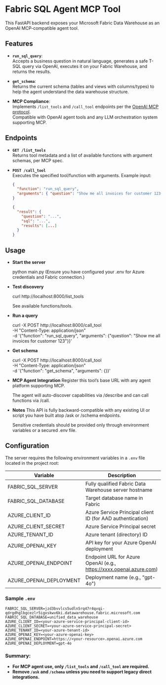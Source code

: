 # Fabric SQL Agent MCP Tool

This FastAPI backend exposes your Microsoft Fabric Data Warehouse as an OpenAI MCP-compatible agent tool.

## Features

- **`run_sql_query`**:  
  Accepts a business question in natural language, generates a safe T-SQL query via OpenAI, executes it on your Fabric Warehouse, and returns the results.

- **`get_schema`**:  
  Returns the current schema (tables and views with columns/types) to help the agent understand the data warehouse structure.

- **MCP Compliance**:  
  Implements `/list_tools` and `/call_tool` endpoints per the [OpenAI MCP protocol](https://openai.github.io/openai-agents-python/mcp/).  
  Compatible with OpenAI agent tools and any LLM orchestration system supporting MCP.

## Endpoints

- **`GET /list_tools`**  
  Returns tool metadata and a list of available functions with argument schemas, per MCP spec.

- **`POST /call_tool`**  
  Executes the specified tool/function with arguments. Example input:
  ```json
  {
    "function": "run_sql_query",
    "arguments": { "question": "Show me all invoices for customer 123" }
  }
  ```

  ```json
  {
    "result": {
      "question": "...",
      "sql": "...",
      "results": [...]
    }
  }
  ```

## Usage

- **Start the server**

    python main.py
    (Ensure you have configured your .env for Azure credentials and Fabric connection.)

- **Test discovery**

    curl http://localhost:8000/list_tools

    See available functions/tools.

- **Run a query**

    curl -X POST http://localhost:8000/call_tool \
    -H "Content-Type: application/json" \
    -d '{"function": "run_sql_query", "arguments": {"question": "Show me all invoices for customer 123"}}'

- **Get schema**

    curl -X POST http://localhost:8000/call_tool \
    -H "Content-Type: application/json" \
    -d '{"function": "get_schema", "arguments": {}}'

- **MCP Agent Integration**
    Register this tool’s base URL with any agent platform supporting MCP.

    The agent will auto-discover capabilities via /describe and can call functions via /call.

- **Notes**
    This API is fully backward-compatible with any existing UI or script you have built atop /ask or /schema endpoints.

    Sensitive credentials should be provided only through environment variables or a secured .env file.    

## Configuration

The server requires the following environment variables in a `.env` file located in the project root:

| Variable                | Description                                                      |
|-------------------------|------------------------------------------------------------------|
| FABRIC_SQL_SERVER       | Fully qualified Fabric Data Warehouse server hostname            |
| FABRIC_SQL_DATABASE     | Target database name in Fabric                                   |
| AZURE_CLIENT_ID         | Azure Service Principal client ID (for AAD authentication)       |
| AZURE_CLIENT_SECRET     | Azure Service Principal secret                                   |
| AZURE_TENANT_ID         | Azure tenant (directory) ID                                      |
| AZURE_OPENAI_KEY        | API key for your Azure OpenAI deployment                         |
| AZURE_OPENAI_ENDPOINT   | Endpoint URL for Azure OpenAI (e.g., https://xxxx.openai.azure.com) |
| AZURE_OPENAI_DEPLOYMENT | Deployment name (e.g., "gpt-4o")                                |

### Sample `.env`

```env
FABRIC_SQL_SERVER=jzd3bvvlcs5udln5rq47r4qvqi-qdrgdhglbgcezlr5igxskwv6ki.datawarehouse.fabric.microsoft.com
FABRIC_SQL_DATABASE=unified_data_warehouse
AZURE_CLIENT_ID=<your-azure-service-principal-client-id>
AZURE_CLIENT_SECRET=<your-azure-service-principal-secret>
AZURE_TENANT_ID=<your-azure-tenant-id>
AZURE_OPENAI_KEY=<your-azure-openai-key>
AZURE_OPENAI_ENDPOINT=https://<your-resource>.openai.azure.com
AZURE_OPENAI_DEPLOYMENT=gpt-4o
```

### **Summary:**
- **For MCP agent use, only `/list_tools` and `/call_tool` are required.**
- **Remove `/ask` and `/schema` unless you need to support legacy direct integrations.**